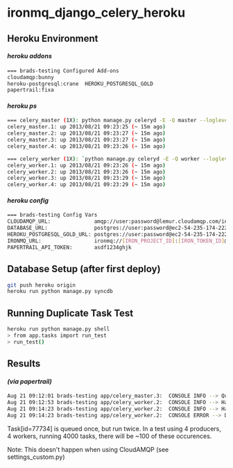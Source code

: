 ironmq_django_celery_heroku
===========================

Heroku Environment
------------------

#### _heroku addons_
```bash
=== brads-testing Configured Add-ons
cloudamqp:bunny
heroku-postgresql:crane  HEROKU_POSTGRESQL_GOLD
papertrail:fixa
```

#### _heroku ps_
```bash
=== celery_master (1X): python manage.py celeryd -E -Q master --loglevel=INFO
celery_master.1: up 2013/08/21 09:23:25 (~ 15m ago)
celery_master.2: up 2013/08/21 09:23:27 (~ 15m ago)
celery_master.3: up 2013/08/21 09:23:27 (~ 15m ago)
celery_master.4: up 2013/08/21 09:23:26 (~ 15m ago)

=== celery_worker (1X): `python manage.py celeryd -E -Q worker --loglevel=INFO`
celery_worker.1: up 2013/08/21 09:23:26 (~ 15m ago)
celery_worker.2: up 2013/08/21 09:23:26 (~ 15m ago)
celery_worker.3: up 2013/08/21 09:23:29 (~ 15m ago)
celery_worker.4: up 2013/08/21 09:23:29 (~ 15m ago)
```

#### _heroku config_
```bash
=== brads-testing Config Vars
CLOUDAMQP_URL:              amqp://user:password@lemur.cloudamqp.com/instance
DATABASE_URL:               postgres://user:password@ec2-54-235-174-222.compute-1.amazonaws.com:5692/database
HEROKU_POSTGRESQL_GOLD_URL: postgres://user:password@ec2-54-235-174-222.compute-1.amazonaws.com:5692/database
IRONMQ_URL:                 ironmq://[IRON_PROJECT_ID]:[IRON_TOKEN_ID]@
PAPERTRAIL_API_TOKEN:       asdf1234ghjk
```

Database Setup (after first deploy)
-----------------------------------

```bash
git push heroku origin
heroku run python manage.py syncdb
```

Running Duplicate Task Test
---------------------------

```bash
heroku run python manage.py shell
> from app.tasks import run_test
> run_test()
```

Results
-------

#### _(via papertrail)_
```bash
Aug 21 09:12:01 brads-testing app/celery_master.3:  CONSOLE INFO --> Queue task: Task[id=77734, name=2.999, complete=False] 
Aug 21 09:12:53 brads-testing app/celery_worker.2:  CONSOLE INFO --> Handle task: Task[id=77734, name=2.999, complete=False] 
Aug 21 09:14:23 brads-testing app/celery_worker.2:  CONSOLE INFO --> Handle task: Task[id=77734, name=2.999, complete=True] 
Aug 21 09:14:23 brads-testing app/celery_worker.2:  CONSOLE ERROR --> Duplicate Task: Task[id=77734, name=2.999, complete=True]
```

Task[id=77734] is queued once, but run twice. 
In a test using 4 producers, 4 workers, running 4000 tasks, there will be ~100 of these occurences.

Note: This doesn't happen when using CloudAMQP (see settings_custom.py)

